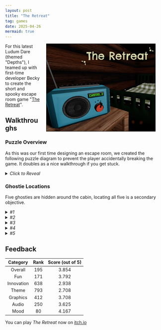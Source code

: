 ```yaml
---
layout: post
title: "The Retreat"
tag: games
date: 2025-04-26
mermaid: true
---
```


[<img style="float: right; border: 1px solid black" alt="The Retreat Screenshot." hspace="20" src="/assets/posts/the_retreat/cover_image.png" width="350px">](/assets/posts/the_retreat/cover_image.png)

For this latest Ludum Dare (themed "Depths"), I teamed up with first-time developer Becky to create the short and spooky escape room game "[The Retreat](https://mattravenhall.itch.io/the-retreat)".

## Walkthroughs
### Puzzle Overview
As this was our first time designing an escape room, we created the following puzzle diagram to prevent the player accidentally breaking the game. It doubles as a nice walkthrough if you get stuck.

<details>
        <summary><i>Click to Reveal</i></summary>
        <a href="/assets/posts/the_retreat/puzzle_diagram.png"><img style="border: 1px solid black" alt="Puzzle Diagram" hspace="20" src="/assets/posts/the_retreat/puzzle_diagram.png" width="800px"></a>
</details>

### Ghostie Locations
Five ghosties are hidden around the cabin, locating all five is a secondary objective.

<details>
        <summary><i>#1</i></summary>
        Not A Candle
        <a href="/assets/posts/the_retreat/ghostie_01.png"><img style="border: 1px solid black" alt="Ghostie #1" hspace="20" src="/assets/posts/the_retreat/ghostie_01.png" width="450px"></a>
</details>

<details>
        <summary><i>#2</i></summary>
        Near The Desk
        <a href="/assets/posts/the_retreat/ghostie_02.png"><img style="border: 1px solid black" alt="Ghostie #2" hspace="20" src="/assets/posts/the_retreat/ghostie_02.png" width="450px"></a>
</details>

<details>
        <summary><i>#3</i></summary>
        Under The Bed
        <a href="/assets/posts/the_retreat/ghostie_03.png"><img style="border: 1px solid black" alt="Ghostie #3" hspace="20" src="/assets/posts/the_retreat/ghostie_03.png" width="450px"></a>
</details>

<details>
        <summary><i>#4</i></summary>
        By The TV
        <a href="/assets/posts/the_retreat/ghostie_04.png"><img style="border: 1px solid black" alt="Ghostie #4" hspace="20" src="/assets/posts/the_retreat/ghostie_04.png" width="450px"></a>
</details>

<details>
        <summary><i>#5</i></summary>
        In The Cupboard
        <a href="/assets/posts/the_retreat/ghostie_05.png"><img style="border: 1px solid black" alt="Ghostie #5" hspace="20" src="/assets/posts/the_retreat/ghostie_05.png" width="450px"></a>
</details>

## Feedback

| Category | Rank | Score (out of 5) |
| :------: | :--: | :--------------: |
| Overall | 195 | 3.854 |
| Fun | 171 | 3.792 |
| Innovation | 638 | 2.938 |
| Theme | 793 | 2.708 |
| Graphics | 412 | 3.708 |
| Audio | 250 | 3.625 |
| Mood | 80 | 4.167 |

You can play _The Retreat_ now on [itch.io](https://mattravenhall.itch.io/the-retreat)

